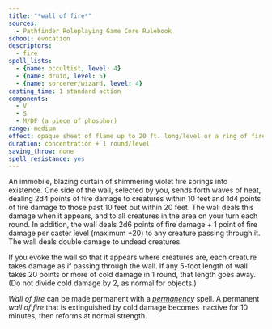 ```yaml
---
title: "*wall of fire*"
sources:
  - Pathfinder Roleplaying Game Core Rulebook
school: evocation
descriptors:
  - fire
spell_lists:
  - {name: occultist, level: 4}
  - {name: druid, level: 5}
  - {name: sorcerer/wizard, level: 4}
casting_time: 1 standard action
components:
  - V
  - S
  - M/DF (a piece of phosphor)
range: medium
effect: opaque sheet of flame up to 20 ft. long/level or a ring of fire with a radius of up to 5 ft./two levels; either form 20 ft. high
duration: concentration + 1 round/level
saving_throw: none
spell_resistance: yes
---
```


An immobile, blazing curtain of shimmering violet fire springs into existence. One side of the wall, selected by you, sends forth waves of heat, dealing 2d4 points of fire damage to creatures within 10 feet and 1d4 points of fire damage to those past 10 feet but within 20 feet. The wall deals this damage when it appears, and to all creatures in the area on your turn each round. In addition, the wall deals 2d6 points of fire damage + 1 point of fire damage per caster level (maximum +20) to any creature passing through it. The wall deals double damage to undead creatures.

If you evoke the wall so that it appears where creatures are, each creature takes damage as if passing through the wall. If any 5-foot length of wall takes 20 points or more of cold damage in 1 round, that length goes away. (Do not divide cold damage by 2, as normal for objects.)

*Wall of fire* can be made permanent with a [*permanency*](/spells/permanency/) spell. A permanent *wall of fire* that is extinguished by cold damage becomes inactive for 10 minutes, then reforms at normal strength.

